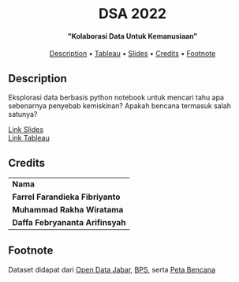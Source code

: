 <h1 align="center">
DSA 2022
  <br>
</h1>

<h4 align="center">"Kolaborasi Data Untuk Kemanusiaan"</h4>

<p align="center">
  <a href="#description">Description</a> •
  <a href="https://public.tableau.com/views/Compfest/Dashboard?:language=en-US&publish=yes&:display_count=n&:origin=viz_share_link">Tableau</a> •
  <a href="https://docs.google.com/presentation/d/1jfQ9_wdmBL73eSK0FWBz0RHuX_49GzG6twx49t2yMNw/edit?usp=sharing">Slides</a> •
  <a href="#credits">Credits</a> •
  <a href="#footnote">Footnote</a> 
</p>

## Description
Eksplorasi data berbasis python notebook untuk mencari tahu apa sebenarnya penyebab kemiskinan? Apakah bencana termasuk salah satunya?

[Link Slides](https://drive.google.com/drive/folders/13A3aBP8vlaaXcbQAyPenP2MQY5thtNau?usp=sharing)<br>
[Link Tableau](https://public.tableau.com/views/Compfest/Dashboard?:language=en-US&publish=yes&:display_count=n&:origin=viz_share_link)

## Credits
<table>
    <tr>
      <td><b>Nama</b></td>
    <tr>
      <td><b>Farrel Farandieka Fibriyanto</b></td>
    </tr>
        <tr>
      <td><b>Muhammad Rakha Wiratama</b></td>
    </tr>
        <tr>
      <td><b>Daffa Febryananta Arifinsyah</b></td>
    </tr>
</table>

## Footnote
Dataset didapat dari [Open Data Jabar](https://opendata.jabarprov.go.id/id), [BPS](https://bps.go.id/), serta [Peta Bencana](https://petabencana.id/)
